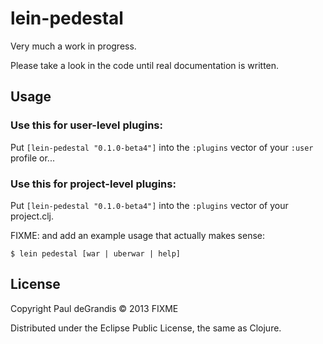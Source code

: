 # lein-pedestal

Very much a work in progress.

Please take a look in the code until real documentation is written.

## Usage

### Use this for user-level plugins:

Put `[lein-pedestal "0.1.0-beta4"]` into the `:plugins` vector of your
`:user` profile or...

### Use this for project-level plugins:

Put `[lein-pedestal "0.1.0-beta4"]` into the `:plugins` vector of your project.clj.

FIXME: and add an example usage that actually makes sense:

    $ lein pedestal [war | uberwar | help]

## License

Copyright Paul deGrandis © 2013 FIXME

Distributed under the Eclipse Public License, the same as Clojure.

